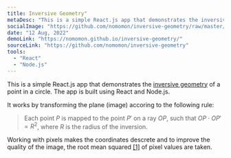 ```yaml
---
title: Inversive Geometry"
metaDesc: "This is a simple React.js app that demonstrates the inversive geometry of a point in a circle."
socialImage: "https://github.com/nomomon/inversive-geometry/raw/master/demo.gif"
date: "12 Aug, 2022"
demoLink: "https://nomomon.github.io/inversive-geometry/"
sourceLink: "https://github.com/nomomon/inversive-geometry"
tools:
  - "React"
  - "Node.js"
---
```


This is a simple React.js app that demonstrates the [inversive geometry](https://en.wikipedia.org/wiki/Inversive_geometry) of a point in a circle. The app is built using React and Node.js.

It works by transforming the plane (image) accoring to the following rule:

> Each point $P$ is mapped to the point $P'$ on a ray $OP$, such that $OP \cdot OP' = R^2$, where $R$ is the radius of the inversion.

Working with pixels makes the coordinates descrete and to improve the quality of the image, the root mean squared [[1]](https://www.youtube.com/watch?v=LKnqECcg6Gw&ab_channel=minutephysics) of pixel values are taken.
